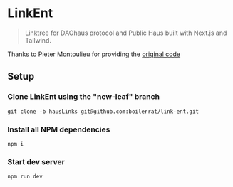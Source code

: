 # LinkEnt

>Linktree for DAOhaus protocol and Public Haus built with Next.js and Tailwind.

Thanks to Pieter Montoulieu for providing the [original code](https://github.com/montoulieu/link-ent)

## Setup

### Clone LinkEnt using the "new-leaf" branch

`git clone -b hausLinks git@github.com:boilerrat/link-ent.git`

### Install all NPM dependencies

`npm i`

### Start dev server

`npm run dev`
